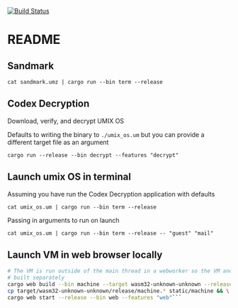 [![Build Status](https://travis-ci.org/bkrn/wumixos.svg?branch=master)](https://travis-ci.org/bkrn/wumixos)

# README

## Sandmark

`cat sandmark.umz | cargo run --bin term --release`

## Codex Decryption

Download, verify, and decrypt UMIX OS

Defaults to writing the binary to `./umix_os.um` but
you can provide a different target file as an argument

`cargo run --release --bin decrypt --features "decrypt"`

## Launch umix OS in terminal

Assuming you have run the Codex Decryption application with defaults

`cat umix_os.um | cargo run --bin term --release`

Passing in arguments to run on launch

`cat umix_os.um | cargo run --bin term --release -- "guest" "mail"`

## Launch VM in web browser locally

```sh 
# The VM is run outside of the main thread in a webworker so the VM and View are
# built separately 
cargo web build --bin machine --target wasm32-unknown-unknown --release --features "web" && \
cp target/wasm32-unknown-unknown/release/machine.* static/machine && \
cargo web start --release --bin web --features "web"```